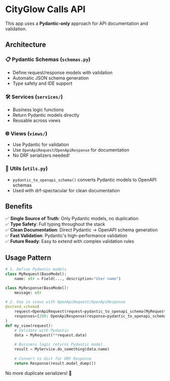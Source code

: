 # CityGlow Calls API

This app uses a **Pydantic-only** approach for API documentation and validation.

## Architecture

### 📋 **Pydantic Schemas** (`schemas.py`)
- Define request/response models with validation
- Automatic JSON schema generation
- Type safety and IDE support

### 🛠 **Services** (`services/`)
- Business logic functions
- Return Pydantic models directly
- Reusable across views

### 🌐 **Views** (`views/`)
- Use Pydantic for validation
- Use `OpenApiRequest`/`OpenApiResponse` for documentation
- No DRF serializers needed!

### 🔧 **Utils** (`utils.py`)
- `pydantic_to_openapi_schema()` converts Pydantic models to OpenAPI schemas
- Used with drf-spectacular for clean documentation

## Benefits

✅ **Single Source of Truth**: Only Pydantic models, no duplication  
✅ **Type Safety**: Full typing throughout the stack  
✅ **Clean Documentation**: Direct Pydantic → OpenAPI schema generation  
✅ **Fast Validation**: Pydantic's high-performance validation  
✅ **Future Ready**: Easy to extend with complex validation rules

## Usage Pattern

```python
# 1. Define Pydantic models
class MyRequest(BaseModel):
    name: str = Field(..., description="User name")

class MyResponse(BaseModel):
    message: str
    
# 2. Use in views with OpenApiRequest/OpenApiResponse
@extend_schema(
    request=OpenApiRequest(request=pydantic_to_openapi_schema(MyRequest)),
    responses={200: OpenApiResponse(response=pydantic_to_openapi_schema(MyResponse))}
)
def my_view(request):
    # Validate with Pydantic
    data = MyRequest(**request.data)
    
    # Business logic returns Pydantic model
    result = MyService.do_something(data.name)
    
    # Convert to dict for DRF Response
    return Response(result.model_dump())
```

No more duplicate serializers! 🎉 